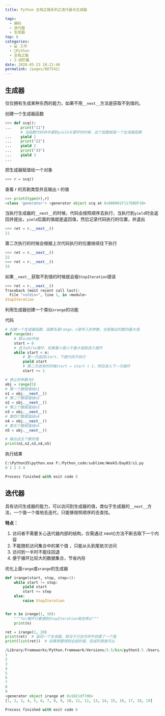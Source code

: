 ```yaml
---
title: Python 全栈之路系列之迭代器与生成器

tags: 
  - 编码
  - 迭代器
  - 生成器
top: 6
categories: 
  - 💻 工作
  - 🐍Python
  - 全栈之路
  - 2-进阶篇
date: 2020-05-23 18:21:46
permalink: /pages/887542/
---
```


## 生成器

仅仅拥有生成某种东西的能力，如果不用`__next__`方法是获取不到值的。

创建一个生成器函数

```python
>>> def scq():
...    print("11")
       # 当函数代码块中遇到yield关键字的时候，这个函数就是一个生成器函数
...    yield 1
...    print("22")
...    yield 2
...    print("33")
...    yield 3
...
```

把生成器赋值给一个对象

```python
>>> r = scq()
```

查看 r 的苏剧类型并且输出 r 的值

```python
>>> print(type(r),r)
<class 'generator'> <generator object scq at 0x000001F117D8DF10> 
```

当执行生成器的`__next__`的时候，代码会按照顺序去执行，当执行到`yield`时会返回并提出，`yield`后面的值就是返回值，然后记录代码执行的位置，并退出

```python
>>> ret = r.__next__()
11
```
第二次执行的时候会根据上次代码执行的位置继续往下执行

```python
>>> ret = r.__next__()
22
>>> ret = r.__next__()
33
```

如果`__next__`获取不到值的时候就会报`StopIteration`错误

```python
>>> ret = r.__next__()
Traceback (most recent call last):
  File "<stdin>", line 1, in <module>
StopIteration
```

利用生成器创建一个类似`xrange`的功能

代码

```python
# 创建一个生成器函数，函数名是range，n是传入的参数，也是输出的数的最大值
def range(n):
    # 默认从0开始
    start = 0
    # 进入while循环，如果最小值小于最大值就进入循环
    while start < n:
        # 第一次返回start，下面代码不执行
        yield start
        # 第二次进来的时候start = start + 1，然后进入下一次循环
        start += 1

# 停止的参数为5
obj = range(5)
# 第一个数赋值给n1
n1 = obj.__next__()
# 第二个数赋值给n2
n2 = obj.__next__()
# 第三个数赋值给n3
n3 = obj.__next__()
# 第四个数赋值给n4
n4 = obj.__next__()
# 第五个数赋值给n5
n5 = obj.__next__()

# 输出这五个数的值
print(n1,n2,n3,n4,n5)
```

执行结果

```python
C:\Python35\python.exe F:/Python_code/sublime/Week5/Day03/s1.py
0 1 2 3 4

Process finished with exit code 0
```

## 迭代器

具有访问生成器的能力，可以访问到生成器的值，类似于生成器的`__next__`方法，一个值一个值地去迭代，只能够按照顺序的去查找。

**特点：**

1. 访问者不需要关心迭代器内部的结构，仅需通过 next()方法不断去取下一个内容
2. 不能随机访问集合中的某个值 ，只能从头到尾依次访问
3. 访问到一半时不能往回退
4. 便于循环比较大的数据集合，节省内存

优化上面`range`或`xrange`的生成器

```python
def irange(start, stop, step=1):
    while start != stop:
        yield start
        start += step
    else:
        raise StopIteration


for n in irange(1, 10):
    """for循环只要遇到StopIteration就会停止"""
    print(n)

ret = irange(1, 20)
print(ret)  # 返回一个生成器，相当于只在内存中创建了一个值
print(list(ret))  # 如果想要得到全部的值，变成列表就可以
```

```python
/Library/Frameworks/Python.framework/Versions/3.5/bin/python3.5 /Users/ansheng/MyPythonCode/hello.py
1
2
3
4
5
6
7
8
9
<generator object irange at 0x1021df7d8>
[1, 2, 3, 4, 5, 6, 7, 8, 9, 10, 11, 12, 13, 14, 15, 16, 17, 18, 19]

Process finished with exit code 0
```
